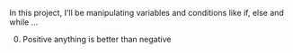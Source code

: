 In this project, I'll be manipulating variables and conditions like if, else and while ...

0. Positive anything is better than negative 

